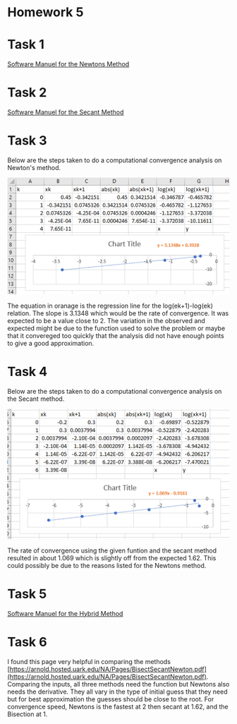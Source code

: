 # Homework 5  

# Task 1

[Software Manuel for the Newtons Method](https://github.com/clarissalabrum/math4610/blob/master/homework/Homework5/Newtons.md)

# Task 2

[Software Manuel for the Secant Method](https://github.com/clarissalabrum/math4610/blob/master/homework/Homework5/Secant.md)

# Task 3

Below are the steps taken to do a computational convergence analysis on Newton's method.

![Newton Convergence](https://github.com/clarissalabrum/math4610/blob/master/homework/Homework5/Newtons.png)

The equation in oranage is the regression line for the log(ek+1)-log(ek) relation. The slope is 3.1348 which would be the rate of convergence. It was expected to be a value close to 2.
The variation in the observed and expected might be due to the function used to solve the problem or maybe that it convereged too quickly that the analysis did not have enough points to 
give a good approximation.

# Task 4

Below are the steps taken to do a computational convergence analysis on the Secant method.

![Secant Method](https://github.com/clarissalabrum/math4610/blob/master/homework/Homework5/Secant.png)

The rate of convergence using the given funtion and the secant method resulted in about 1.069 which is slightly off from the expected 1.62. This could possibly be due to the reasons listed for the Newtons method.

# Task 5

[Software Manuel for the Hybrid Method](https://github.com/clarissalabrum/math4610/blob/master/homework/Homework5/Hybrid.md)

# Task 6

I found this page very helpful in comparing the methods [https://arnold.hosted.uark.edu/NA/Pages/BisectSecantNewton.pdf](https://arnold.hosted.uark.edu/NA/Pages/BisectSecantNewton.pdf). Comparing the inputs, all three methods need the function but Newtons also needs the derivative. They all vary in the type of initial guess that they need but for best approximation the guesses should be close to the root. For convergence speed, Newtons is the fastest at 2 then secant at 1.62, and the Bisection at 1.
